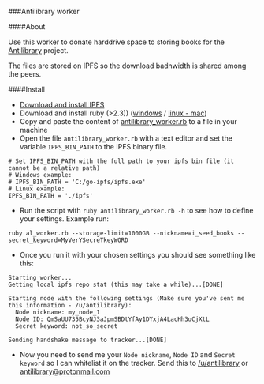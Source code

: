 ###Antilibrary worker


####About

Use this worker to donate harddrive space to storing books for the [Antilibrary](https://www.reddit.com/r/antilibrary/comments/6ow6tq/antilibrary_faq/) project. 

The files are stored on IPFS so the download badnwidth is shared among the peers.

####Install

- [Download and install IPFS](https://ipfs.io/docs/install/)
- Download and install ruby (>2.3)) ([windows](https://rubyinstaller.org/) / [linux - mac](https://www.ruby-lang.org/en/documentation/installation/))
- Copy and paste the content of [antilibrary_worker.rb](#) to a file in your machine
- Open the file `antilibrary_worker.rb` with a text editor and set the variable `IPFS_BIN_PATH` to the IPFS binary file.

```
# Set IPFS_BIN_PATH with the full path to your ipfs bin file (it cannot be a relative path)
# Windows example: 
# IPFS_BIN_PATH = 'C:/go-ipfs/ipfs.exe'
# Linux example:
IPFS_BIN_PATH = './ipfs'
```

- Run the script with `ruby antilibrary_worker.rb -h` to see how to define your settings. Example run:

```
ruby al_worker.rb --storage-limit=1000GB --nickname=i_seed_books --secret_keyword=MyVerYSecreTkeyWORD
```

- Once you run it with your chosen settings you should see something like this:

```
Starting worker...
Getting local ipfs repo stat (this may take a while)...[DONE]

Starting node with the following settings (Make sure you've sent me this information - /u/antilibrary):
  Node nickname: my_node_1
  Node ID: QmSaUU735BcyNJ3aJpmSBDtYfAy1DYxjA4LacHh3uCjXtL
  Secret keyword: not_so_secret

Sending handshake message to tracker...[DONE]
```

- Now you need to send me your `Node nickname`, `Node ID` and `Secret keyword` so I can whitelist it on the tracker. Send this to [/u/antilibrary](https://www.reddit.com/user/antilibrary/) or antilibrary@protonmail.com
